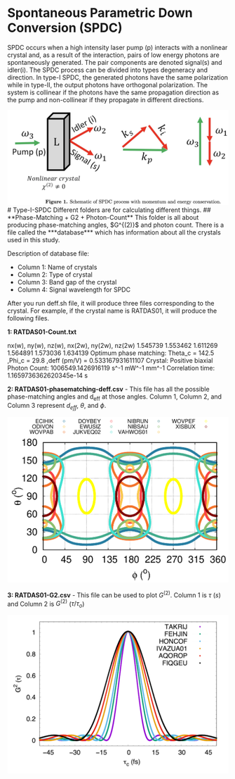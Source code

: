 # Spontaneous Parametric Down Conversion (SPDC) 
SPDC occurs when a high intensity laser
pump (p) interacts with a nonlinear crystal and, as a result of the interaction, pairs of low energy photons are spontaneously generated. The pair components are denoted signal(s) and idler(i).
The SPDC process can be divided into types degeneracy and direction. In type-I SPDC, the generated photons have the same polarization while in type-II, the output photons have orthogonal polarization.
The system is collinear if the photons have the same propagation direction as the pump and non-collinear if they propagate in different directions.

<img src="Sample_images/spdc.png" width="600">
# Type-I-SPDC
Different folders are for calculating different things.
## **Phase-Matching + G2 + Photon-Count** 
This folder is all about producing phase-matching angles, $G^{(2)}$ and photon count. There is a file called the ***database*** which has information about all the crystals used in this study. 

Description of database file: 
- Column 1: Name of crystals
- Column 2: Type of crystal
- Column 3: Band gap of the crystal
- Column 4: Signal wavelength for SPDC

After you run deff.sh file, it will produce three files corresponding to the crystal. For example, if the crystal name is RATDAS01, it will produce the following files.

**1: RATDAS01-Count.txt**

nx(w), ny(w), nz(w), nx(2w), ny(2w), nz(2w)
1.545739 1.553462 1.611269 1.564891 1.573036 1.634139
Optimum phase matching: Theta_c = 142.5 ,Phi_c = 29.8 ,deff (pm/V) =  0.533167931611107
Crystal: Positive biaxial
Photon Count: 1006549.1426916119 s^-1 mW^-1 mm^-1
Correlation time: 1.1659736362620345e-14 s

**2: RATDAS01-phasematching-deff.csv** - This file has all the possible phase-matching angles and d<sub>eff</sub> at those angles. Column 1, Column 2, and Column 3 represent $d_{eff}$, $\theta$, and $\phi$. 

<img src="Sample_images/222-Phase-matching.png" width="600">

**3: RATDAS01-G2.csv** - This file can be used to plot $G^{(2)}$. Column 1 is $\tau$ $(s)$ and Column 2 is $G^{(2)}$ ($\tau / \tau_o$)

<img src="Sample_images/G2.png" width="600">

